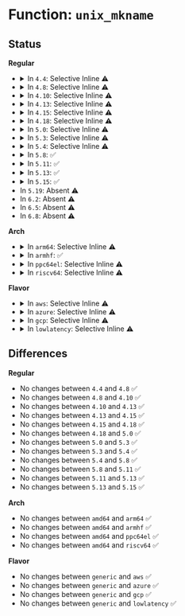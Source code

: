# Function: <code>unix_mkname</code>

## Status
<b>Regular</b>
<ul>
<li>
<details>
<summary>In <code>4.4</code>: Selective Inline ⚠️</summary>

```c
int unix_mkname(struct sockaddr_un *sunaddr, int len, unsigned int *hashp);
```

**Collision:** Unique Static

**Inline:** Selective

**Transformation:** False

**Instances:**

```
In net/unix/af_unix.c (ffffffff817be580)
Location: net/unix/af_unix.c:225
Inline: True
Direct callers:
  - net/unix/af_unix.c:unix_bind
  - net/unix/af_unix.c:unix_dgram_connect
  - net/unix/af_unix.c:unix_stream_connect
  - net/unix/af_unix.c:unix_dgram_sendmsg
```
**Symbols:**

```
ffffffff817be580-ffffffff817be5fa: unix_mkname (STB_LOCAL)
```
</details>
</li>
<li>
<details>
<summary>In <code>4.8</code>: Selective Inline ⚠️</summary>

```c
int unix_mkname(struct sockaddr_un *sunaddr, int len, unsigned int *hashp);
```

**Collision:** Unique Static

**Inline:** Selective

**Transformation:** False

**Instances:**

```
In net/unix/af_unix.c (ffffffff8182b520)
Location: net/unix/af_unix.c:225
Inline: True
Direct callers:
  - net/unix/af_unix.c:unix_dgram_sendmsg
  - net/unix/af_unix.c:unix_stream_connect
  - net/unix/af_unix.c:unix_dgram_connect
  - net/unix/af_unix.c:unix_bind
```
**Symbols:**

```
ffffffff8182b520-ffffffff8182b59a: unix_mkname (STB_LOCAL)
```
</details>
</li>
<li>
<details>
<summary>In <code>4.10</code>: Selective Inline ⚠️</summary>

```c
int unix_mkname(struct sockaddr_un *sunaddr, int len, unsigned int *hashp);
```

**Collision:** Unique Static

**Inline:** Selective

**Transformation:** False

**Instances:**

```
In net/unix/af_unix.c (ffffffff8185cf40)
Location: net/unix/af_unix.c:225
Inline: True
Direct callers:
  - net/unix/af_unix.c:unix_dgram_sendmsg
  - net/unix/af_unix.c:unix_stream_connect
  - net/unix/af_unix.c:unix_dgram_connect
  - net/unix/af_unix.c:unix_bind
```
**Symbols:**

```
ffffffff8185cf40-ffffffff8185cfba: unix_mkname (STB_LOCAL)
```
</details>
</li>
<li>
<details>
<summary>In <code>4.13</code>: Selective Inline ⚠️</summary>

```c
int unix_mkname(struct sockaddr_un *sunaddr, int len, unsigned int *hashp);
```

**Collision:** Unique Static

**Inline:** Selective

**Transformation:** False

**Instances:**

```
In net/unix/af_unix.c (ffffffff81881750)
Location: net/unix/af_unix.c:226
Inline: True
Direct callers:
  - net/unix/af_unix.c:unix_dgram_sendmsg
  - net/unix/af_unix.c:unix_stream_connect
  - net/unix/af_unix.c:unix_dgram_connect
  - net/unix/af_unix.c:unix_bind
```
**Symbols:**

```
ffffffff81881750-ffffffff818817cb: unix_mkname (STB_LOCAL)
```
</details>
</li>
<li>
<details>
<summary>In <code>4.15</code>: Selective Inline ⚠️</summary>

```c
int unix_mkname(struct sockaddr_un *sunaddr, int len, unsigned int *hashp);
```

**Collision:** Unique Static

**Inline:** Selective

**Transformation:** False

**Instances:**

```
In net/unix/af_unix.c (ffffffff819028f0)
Location: net/unix/af_unix.c:226
Inline: True
Direct callers:
  - net/unix/af_unix.c:unix_dgram_sendmsg
  - net/unix/af_unix.c:unix_stream_connect
  - net/unix/af_unix.c:unix_dgram_connect
  - net/unix/af_unix.c:unix_bind
```
**Symbols:**

```
ffffffff819028f0-ffffffff8190296b: unix_mkname (STB_LOCAL)
```
</details>
</li>
<li>
<details>
<summary>In <code>4.18</code>: Selective Inline ⚠️</summary>

```c
int unix_mkname(struct sockaddr_un *sunaddr, int len, unsigned int *hashp);
```

**Collision:** Unique Static

**Inline:** Selective

**Transformation:** False

**Instances:**

```
In net/unix/af_unix.c (ffffffff81958d60)
Location: net/unix/af_unix.c:226
Inline: True
Direct callers:
  - net/unix/af_unix.c:unix_dgram_sendmsg
  - net/unix/af_unix.c:unix_stream_connect
  - net/unix/af_unix.c:unix_dgram_connect
  - net/unix/af_unix.c:unix_bind
```
**Symbols:**

```
ffffffff81958d60-ffffffff81958ddb: unix_mkname (STB_LOCAL)
```
</details>
</li>
<li>
<details>
<summary>In <code>5.0</code>: Selective Inline ⚠️</summary>

```c
int unix_mkname(struct sockaddr_un *sunaddr, int len, unsigned int *hashp);
```

**Collision:** Unique Static

**Inline:** Selective

**Transformation:** False

**Instances:**

```
In net/unix/af_unix.c (ffffffff8198d910)
Location: net/unix/af_unix.c:226
Inline: True
Direct callers:
  - net/unix/af_unix.c:unix_dgram_sendmsg
  - net/unix/af_unix.c:unix_stream_connect
  - net/unix/af_unix.c:unix_dgram_connect
  - net/unix/af_unix.c:unix_bind
```
**Symbols:**

```
ffffffff8198d910-ffffffff8198d991: unix_mkname (STB_LOCAL)
```
</details>
</li>
<li>
<details>
<summary>In <code>5.3</code>: Selective Inline ⚠️</summary>

```c
int unix_mkname(struct sockaddr_un *sunaddr, int len, unsigned int *hashp);
```

**Collision:** Unique Static

**Inline:** Selective

**Transformation:** False

**Instances:**

```
In net/unix/af_unix.c (ffffffff819f8fc0)
Location: net/unix/af_unix.c:223
Inline: True
Direct callers:
  - net/unix/af_unix.c:unix_dgram_sendmsg
  - net/unix/af_unix.c:unix_stream_connect
  - net/unix/af_unix.c:unix_dgram_connect
  - net/unix/af_unix.c:unix_bind
```
**Symbols:**

```
ffffffff819f8fc0-ffffffff819f9041: unix_mkname (STB_LOCAL)
```
</details>
</li>
<li>
<details>
<summary>In <code>5.4</code>: Selective Inline ⚠️</summary>

```c
int unix_mkname(struct sockaddr_un *sunaddr, int len, unsigned int *hashp);
```

**Collision:** Unique Static

**Inline:** Selective

**Transformation:** False

**Instances:**

```
In net/unix/af_unix.c (ffffffff81a2fc10)
Location: net/unix/af_unix.c:223
Inline: True
Direct callers:
  - net/unix/af_unix.c:unix_dgram_sendmsg
  - net/unix/af_unix.c:unix_stream_connect
  - net/unix/af_unix.c:unix_dgram_connect
  - net/unix/af_unix.c:unix_bind
```
**Symbols:**

```
ffffffff81a2fc10-ffffffff81a2fc91: unix_mkname (STB_LOCAL)
```
</details>
</li>
<li>
<details>
<summary>In <code>5.8</code>: ✅</summary>

```c
int unix_mkname(struct sockaddr_un *sunaddr, int len, unsigned int *hashp);
```

**Collision:** Unique Static

**Inline:** No

**Transformation:** False

**Instances:**

```
In net/unix/af_unix.c (ffffffff81b237d0)
Location: net/unix/af_unix.c:229
Inline: False
Direct callers:
  - net/unix/af_unix.c:unix_dgram_sendmsg
  - net/unix/af_unix.c:unix_stream_connect
  - net/unix/af_unix.c:unix_dgram_connect
  - net/unix/af_unix.c:unix_bind
```
**Symbols:**

```
ffffffff81b237d0-ffffffff81b23851: unix_mkname (STB_LOCAL)
```
</details>
</li>
<li>
<details>
<summary>In <code>5.11</code>: ✅</summary>

```c
int unix_mkname(struct sockaddr_un *sunaddr, int len, unsigned int *hashp);
```

**Collision:** Unique Static

**Inline:** No

**Transformation:** False

**Instances:**

```
In net/unix/af_unix.c (ffffffff81b321a0)
Location: net/unix/af_unix.c:229
Inline: False
Direct callers:
  - net/unix/af_unix.c:unix_dgram_sendmsg
  - net/unix/af_unix.c:unix_stream_connect
  - net/unix/af_unix.c:unix_dgram_connect
  - net/unix/af_unix.c:unix_bind
```
**Symbols:**

```
ffffffff81b321a0-ffffffff81b32221: unix_mkname (STB_LOCAL)
```
</details>
</li>
<li>
<details>
<summary>In <code>5.13</code>: ✅</summary>

```c
int unix_mkname(struct sockaddr_un *sunaddr, int len, unsigned int *hashp);
```

**Collision:** Unique Static

**Inline:** No

**Transformation:** False

**Instances:**

```
In net/unix/af_unix.c (ffffffff81b1fec0)
Location: net/unix/af_unix.c:229
Inline: False
Direct callers:
  - net/unix/af_unix.c:unix_dgram_sendmsg
  - net/unix/af_unix.c:unix_stream_connect
  - net/unix/af_unix.c:unix_dgram_connect
  - net/unix/af_unix.c:unix_bind
```
**Symbols:**

```
ffffffff81b1fec0-ffffffff81b1ff41: unix_mkname (STB_LOCAL)
```
</details>
</li>
<li>
<details>
<summary>In <code>5.15</code>: ✅</summary>

```c
int unix_mkname(struct sockaddr_un *sunaddr, int len, unsigned int *hashp);
```

**Collision:** Unique Static

**Inline:** No

**Transformation:** False

**Instances:**

```
In net/unix/af_unix.c (ffffffff81be4c20)
Location: net/unix/af_unix.c:230
Inline: False
Direct callers:
  - net/unix/af_unix.c:unix_dgram_sendmsg
  - net/unix/af_unix.c:unix_stream_connect
  - net/unix/af_unix.c:unix_dgram_connect
  - net/unix/af_unix.c:unix_bind
```
**Symbols:**

```
ffffffff81be4c20-ffffffff81be4ca1: unix_mkname (STB_LOCAL)
```
</details>
</li>
<li>
In <code>5.19</code>: Absent ⚠️
</li>
<li>
In <code>6.2</code>: Absent ⚠️
</li>
<li>
In <code>6.5</code>: Absent ⚠️
</li>
<li>
In <code>6.8</code>: Absent ⚠️
</li>
</ul>
<b>Arch</b>
<ul>
<li>
<details>
<summary>In <code>arm64</code>: Selective Inline ⚠️</summary>

```c
int unix_mkname(struct sockaddr_un *sunaddr, int len, unsigned int *hashp);
```

**Collision:** Unique Static

**Inline:** Selective

**Transformation:** False

**Instances:**

```
In net/unix/af_unix.c (ffff800010cef1e0)
Location: net/unix/af_unix.c:223
Inline: True
Direct callers:
  - net/unix/af_unix.c:unix_dgram_sendmsg
  - net/unix/af_unix.c:unix_stream_connect
  - net/unix/af_unix.c:unix_dgram_connect
  - net/unix/af_unix.c:unix_bind
```
**Symbols:**

```
ffff800010cef1e0-ffff800010cef298: unix_mkname (STB_LOCAL)
```
</details>
</li>
<li>
<details>
<summary>In <code>armhf</code>: ✅</summary>

```c
int unix_mkname(struct sockaddr_un *sunaddr, int len, unsigned int *hashp);
```

**Collision:** Unique Static

**Inline:** No

**Transformation:** False

**Instances:**

```
In net/unix/af_unix.c (c0df6eb4)
Location: net/unix/af_unix.c:223
Inline: False
Direct callers:
  - net/unix/af_unix.c:unix_dgram_sendmsg
  - net/unix/af_unix.c:unix_stream_connect
  - net/unix/af_unix.c:unix_dgram_connect
  - net/unix/af_unix.c:unix_bind
```
**Symbols:**

```
c0df6eb4-c0df6f48: unix_mkname (STB_LOCAL)
```
</details>
</li>
<li>
<details>
<summary>In <code>ppc64el</code>: Selective Inline ⚠️</summary>

```c
int unix_mkname(struct sockaddr_un *sunaddr, int len, unsigned int *hashp);
```

**Collision:** Unique Static

**Inline:** Selective

**Transformation:** False

**Instances:**

```
In net/unix/af_unix.c (c000000000e14ec0)
Location: net/unix/af_unix.c:223
Inline: True
Direct callers:
  - net/unix/af_unix.c:unix_dgram_sendmsg
  - net/unix/af_unix.c:unix_stream_connect
  - net/unix/af_unix.c:unix_dgram_connect
  - net/unix/af_unix.c:unix_bind
```
**Symbols:**

```
c000000000e14ec0-c000000000e14fa8: unix_mkname (STB_LOCAL)
```
</details>
</li>
<li>
<details>
<summary>In <code>riscv64</code>: Selective Inline ⚠️</summary>

```c
int unix_mkname(struct sockaddr_un *sunaddr, int len, unsigned int *hashp);
```

**Collision:** Unique Static

**Inline:** Selective

**Transformation:** False

**Instances:**

```
In net/unix/af_unix.c (ffffffe00083c1ea)
Location: net/unix/af_unix.c:223
Inline: True
Direct callers:
  - net/unix/af_unix.c:unix_dgram_sendmsg
  - net/unix/af_unix.c:unix_stream_connect
  - net/unix/af_unix.c:unix_dgram_connect
  - net/unix/af_unix.c:unix_bind
```
**Symbols:**

```
ffffffe00083c1ea-ffffffe00083c2a4: unix_mkname (STB_LOCAL)
```
</details>
</li>
</ul>
<b>Flavor</b>
<ul>
<li>
<details>
<summary>In <code>aws</code>: Selective Inline ⚠️</summary>

```c
int unix_mkname(struct sockaddr_un *sunaddr, int len, unsigned int *hashp);
```

**Collision:** Unique Static

**Inline:** Selective

**Transformation:** False

**Instances:**

```
In net/unix/af_unix.c (ffffffff819cf2a0)
Location: net/unix/af_unix.c:223
Inline: True
Direct callers:
  - net/unix/af_unix.c:unix_dgram_sendmsg
  - net/unix/af_unix.c:unix_stream_connect
  - net/unix/af_unix.c:unix_dgram_connect
  - net/unix/af_unix.c:unix_bind
```
**Symbols:**

```
ffffffff819cf2a0-ffffffff819cf321: unix_mkname (STB_LOCAL)
```
</details>
</li>
<li>
<details>
<summary>In <code>azure</code>: Selective Inline ⚠️</summary>

```c
int unix_mkname(struct sockaddr_un *sunaddr, int len, unsigned int *hashp);
```

**Collision:** Unique Static

**Inline:** Selective

**Transformation:** False

**Instances:**

```
In net/unix/af_unix.c (ffffffff8198c060)
Location: net/unix/af_unix.c:223
Inline: True
Direct callers:
  - net/unix/af_unix.c:unix_dgram_sendmsg
  - net/unix/af_unix.c:unix_stream_connect
  - net/unix/af_unix.c:unix_dgram_connect
  - net/unix/af_unix.c:unix_bind
```
**Symbols:**

```
ffffffff8198c060-ffffffff8198c0e1: unix_mkname (STB_LOCAL)
```
</details>
</li>
<li>
<details>
<summary>In <code>gcp</code>: Selective Inline ⚠️</summary>

```c
int unix_mkname(struct sockaddr_un *sunaddr, int len, unsigned int *hashp);
```

**Collision:** Unique Static

**Inline:** Selective

**Transformation:** False

**Instances:**

```
In net/unix/af_unix.c (ffffffff81a39d20)
Location: net/unix/af_unix.c:223
Inline: True
Direct callers:
  - net/unix/af_unix.c:unix_dgram_sendmsg
  - net/unix/af_unix.c:unix_stream_connect
  - net/unix/af_unix.c:unix_dgram_connect
  - net/unix/af_unix.c:unix_bind
```
**Symbols:**

```
ffffffff81a39d20-ffffffff81a39da1: unix_mkname (STB_LOCAL)
```
</details>
</li>
<li>
<details>
<summary>In <code>lowlatency</code>: Selective Inline ⚠️</summary>

```c
int unix_mkname(struct sockaddr_un *sunaddr, int len, unsigned int *hashp);
```

**Collision:** Unique Static

**Inline:** Selective

**Transformation:** False

**Instances:**

```
In net/unix/af_unix.c (ffffffff81a46360)
Location: net/unix/af_unix.c:223
Inline: True
Direct callers:
  - net/unix/af_unix.c:unix_dgram_sendmsg
  - net/unix/af_unix.c:unix_stream_connect
  - net/unix/af_unix.c:unix_dgram_connect
  - net/unix/af_unix.c:unix_bind
```
**Symbols:**

```
ffffffff81a46360-ffffffff81a463e1: unix_mkname (STB_LOCAL)
```
</details>
</li>
</ul>

## Differences
<b>Regular</b>
<ul>
<li>
No changes between <code>4.4</code> and <code>4.8</code> ✅
</li>
<li>
No changes between <code>4.8</code> and <code>4.10</code> ✅
</li>
<li>
No changes between <code>4.10</code> and <code>4.13</code> ✅
</li>
<li>
No changes between <code>4.13</code> and <code>4.15</code> ✅
</li>
<li>
No changes between <code>4.15</code> and <code>4.18</code> ✅
</li>
<li>
No changes between <code>4.18</code> and <code>5.0</code> ✅
</li>
<li>
No changes between <code>5.0</code> and <code>5.3</code> ✅
</li>
<li>
No changes between <code>5.3</code> and <code>5.4</code> ✅
</li>
<li>
No changes between <code>5.4</code> and <code>5.8</code> ✅
</li>
<li>
No changes between <code>5.8</code> and <code>5.11</code> ✅
</li>
<li>
No changes between <code>5.11</code> and <code>5.13</code> ✅
</li>
<li>
No changes between <code>5.13</code> and <code>5.15</code> ✅
</li>
</ul>
<b>Arch</b>
<ul>
<li>
No changes between <code>amd64</code> and <code>arm64</code> ✅
</li>
<li>
No changes between <code>amd64</code> and <code>armhf</code> ✅
</li>
<li>
No changes between <code>amd64</code> and <code>ppc64el</code> ✅
</li>
<li>
No changes between <code>amd64</code> and <code>riscv64</code> ✅
</li>
</ul>
<b>Flavor</b>
<ul>
<li>
No changes between <code>generic</code> and <code>aws</code> ✅
</li>
<li>
No changes between <code>generic</code> and <code>azure</code> ✅
</li>
<li>
No changes between <code>generic</code> and <code>gcp</code> ✅
</li>
<li>
No changes between <code>generic</code> and <code>lowlatency</code> ✅
</li>
</ul>
